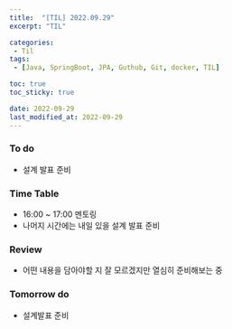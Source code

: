 ```yaml
---
title:  "[TIL] 2022.09.29"
excerpt: "TIL"

categories:
 - Til
tags:
 - [Java, SpringBoot, JPA, Guthub, Git, docker, TIL]

toc: true
toc_sticky: true

date: 2022-09-29
last_modified_at: 2022-09-29
---
```


### To do
- 설계 발표 준비

### Time Table
- 16:00 ~ 17:00 멘토링
- 나머지 시간에는 내일 있을 설계 발표 준비

### Review
- 어떤 내용을 담아야할 지 잘 모르겠지만 열심히 준비해보는 중

### Tomorrow do
- 설계발표 준비